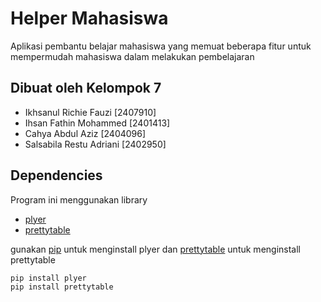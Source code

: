 # Helper Mahasiswa

Aplikasi pembantu belajar mahasiswa yang memuat beberapa fitur untuk mempermudah mahasiswa dalam melakukan pembelajaran

## Dibuat oleh Kelompok 7

- Ikhsanul Richie Fauzi [2407910]
- Ihsan Fathin Mohammed [2401413]
- Cahya Abdul Aziz [2404096]
- Salsabila Restu Adriani [2402950]

## Dependencies

Program ini menggunakan library 
- [plyer](https://pypi.org/project/plyer/)
- [prettytable](https://pypi.org/project/prettytable/)

gunakan [pip](https://pip.pypa.io/en/stable/) untuk menginstall plyer dan [prettytable](https://pypi.org/project/prettytable/#files) untuk menginstall prettytable

```bash
pip install plyer
pip install prettytable
```
